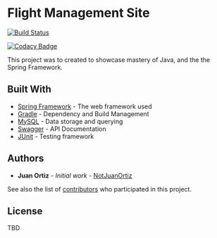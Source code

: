 # Flight Management Site

[![Build Status](https://travis-ci.org/notjuanortiz/flight-management-backend.svg?branch=master)](https://travis-ci.org/notjuanortiz/flight-management-backend)

[![Codacy Badge](https://api.codacy.com/project/badge/Grade/a3cfc21c2a9547b792a92c72918843ee)](https://www.codacy.com/manual/notjuanortiz/flight-management-backend?utm_source=github.com&amp;utm_medium=referral&amp;utm_content=notjuanortiz/flight-management-backend&amp;utm_campaign=Badge_Grade)

This project was to created to showcase mastery of Java, and the the Spring Framework.

## Built With

* [Spring Framework](https://spring.io/projects) - The web framework used
* [Gradle](https://gradle.org/) - Dependency and Build Management
* [MySQL](https://www.mysql.com/) - Data storage and querying
* [Swagger](https://swagger.io/) - API Documentation
* [JUnit](https://junit.org) - Testing framework

## Authors

* **Juan Ortiz** - *Initial work* - [NotJuanOrtiz](https://github.com/notjuanortiz)

See also the list of [contributors](https://github.com/your/project/contributors) who participated in this project.

## License

TBD